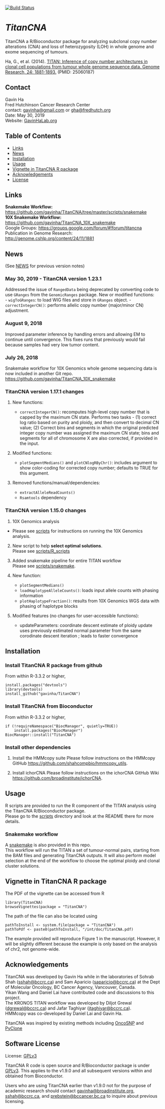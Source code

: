 [![Build Status](https://travis-ci.org/gavinha/TitanCNA.svg?branch=master)](https://travis-ci.org/gavinha/TitanCNA)

# *TitanCNA*

TitanCNA a R/Bioconductor package for analyzing subclonal copy number alterations (CNA) and loss of heterozygosity (LOH) in whole genome and exome sequencing of tumours.  

Ha, G., et al. (2014). [TITAN: Inference of copy number architectures in clonal cell populations from tumour whole genome sequence data. Genome Research, 24: 1881-1893.](http://genome.cshlp.org/content/24/11/1881) (PMID: 25060187)

## Contact
Gavin Ha  
Fred Hutchinson Cancer Research Center  
contact: <gavinha@gmail.com> or <gha@fredhutch.org>  
Date: May 30, 2019  
Website: [GavinHaLab.org](https://gavinhalab.org/)

## Table of Contents
* [Links](#links)
* [News](#news)
* [Installation](#installation)
* [Usage](#usage)
* [Vignette in TitanCNA R package](#vignette-in-titancna-r-package)
* [Acknowledgements](#acknowledgements)
* [License](#software-license)

## Links
**Snakemake Workflow:** https://github.com/gavinha/TitanCNA/tree/master/scripts/snakemake  
**10X Snakemake Workflow:** https://github.com/gavinha/TitanCNA_10X_snakemake  
Google Groups: https://groups.google.com/forum/#!forum/titancna  
Publication in Genome Research: http://genome.cshlp.org/content/24/11/1881

## News
(See [NEWS](NEWS) for previous version notes)

### May 30, 2019 - TitanCNA version 1.23.1
Addressed the issue of `RangedData` being deprecated by converting code to use `GRanges` from the `GenomicRanges` package. 
New or modified functions:  
	- `wigToGRanges`: to load WIG files and store in `GRanges` object.
	- `correctIntegerCN()`: performs allelic copy number (major/minor CN) adjustment.

### August 9, 2018
Improved parameter inference by handling errors and allowing EM to continue until convergence. This fixes runs that previously would fail because samples had very low tumor content. 

### July 26, 2018
Snakemake workflow for 10X Genomics whole genome sequencing data is now included in another Git repo.
https://github.com/gavinha/TitanCNA_10X_snakemake

### TitanCNA version 1.17.1 changes 
1)  New functions: 
	- `correctIntegerCN()`: recomputes high-level copy number that is capped by the maximum CN state. 
	Performs two tasks - (1) correct log ratio based on purity and ploidy, and then convert to decimal CN value; (2) Correct bins and segments in which the original predicted integer copy number was assigned the maximum CN state; bins and segments for all of chromosome X are also corrected, if provided in the input.

2) Modified functions:
	- `plotSegmentMedians()` and `plotCNlogRByChr()`: includes argument to show color-coding for corrected copy number; defaults to TRUE for this argument.
	
3) Removed functions/manual/dependencies:
	- `extractAlleleReadCounts()`	
	- `Rsamtools` dependency

### TitanCNA version 1.15.0 changes 
1) 10X Genomics analysis
  - Please see [scripts](scripts/) for instructions on running the 10X Genomics analysis.

2) New script to help **select optimal solutions**.  
	Please see [scripts/R_scripts](https://github.com/gavinha/TitanCNA/tree/master/scripts/R_scripts)

3) Added snakemake pipeline for entire TITAN workflow  
	Please see [scripts/snakemake](scripts/snakemake).

4) New function:
	- `plotSegmentMedians()`
	- `loadHaplotypeAlleleCounts()`: loads input allele counts with phasing information
	- `plotHaplotypeFraction()`: results from 10X Genomics WGS data with phasing of haplotype blocks
  
5) Modified features (no changes for user-accessible functions):
	- updateParameters: coordinate descent estimate of ploidy update uses previously estimated normal parameter from the same corodinate descent iteration ; leads to faster convergence
  

## Installation
### Install TitanCNA R package from github

From within R-3.3.2 or higher,  
```
install.packages("devtools")
library(devtools)
install_github("gavinha/TitanCNA")
```

### Install TitanCNA from Bioconductor
From within R-3.3.2 or higher,  
```
if (!requireNamespace("BiocManager", quietly=TRUE))
    install.packages("BiocManager")
BiocManager::install("TitanCNA")
```

### Install other dependencies  
1. Install the HMMcopy suite
Please follow instructions on the HMMcopy GitHub <https://github.com/shahcompbio/hmmcopy_utils>.

2. Install ichorCNA
Please follow instructions on the ichorCNA GitHub Wiki <https://github.com/broadinstitute/ichorCNA>.

## Usage
R scripts are provided to run the R component of the TITAN analysis using the TitanCNA R/Bioconductor package.  
Please go to the [scripts](scripts/) directory and look at the README there for more details.

### Snakemake workflow
A [snakemake](scripts/snakemake) is also provided in this repo.  
This workflow will run the TITAN a set of tumour-normal pairs, starting from the BAM files and generating TitanCNA outputs. It will also perform model selection at the end of the workflow to choose the optimal ploidy and clonal cluster solutions. 

## Vignette in TitanCNA R package
The PDF of the vignette can be accessed from R
```
library(TitanCNA)
browseVignettes(package = "TitanCNA")
```
The path of the file can also be located using
```
pathToInstall <- system.file(package = "TitanCNA")
pathToPdf <- paste0(pathToInstall, "/int/doc/TitanCNA.pdf)
```
The example provided will reproduce Figure 1 in the manuscript. However, it will be slightly different because the example is only based on the analysis of chr2, not genome-wide.

## Acknowledgements
TitanCNA was developed by Gavin Ha while in the laboratories of Sohrab Shah (sshah@bccrc.ca) and Sam Aparicio (saparicio@bccrc.ca) at the Dept of Molecular Oncology, BC Cancer Agency, Vancouver, Canada.  
Yikan Wang and Daniel Lai have contributed code and discussions to this project.  
The KRONOS TITAN workflow was developed by Diljot Grewal (<dgrewal@bccrc.ca>) and Jafar Taghiyar (<jtaghiyar@bccrc.ca>).  
HMMcopy was co-developed by Daniel Lai and Gavin Ha.  
 
TitanCNA was inspired by existing methods including [OncoSNP](https://sites.google.com/site/oncosnp/)  and [PyClone](https://bitbucket.org/aroth85/pyclone/wiki/Home)  

## Software License
License: [GPLv3](LICENSE)

TitanCNA R code is open source and R/Bioconductor package is under [GPLv3](LICENSE).  This applies to the v1.9.0 and all subsequent versions within and obtained from Bioconductor.  

Users who are using TitanCNA earlier than v1.9.0 not for the purpose of academic research should contact gavinha@broadinstitute.org, sshah@bccrc.ca, and prebstein@bccancer.bc.ca to inquire about previous licensing.
